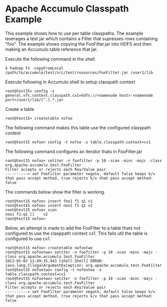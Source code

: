 <!--
Licensed to the Apache Software Foundation (ASF) under one or more
contributor license agreements.  See the NOTICE file distributed with
this work for additional information regarding copyright ownership.
The ASF licenses this file to You under the Apache License, Version 2.0
(the "License"); you may not use this file except in compliance with
the License.  You may obtain a copy of the License at

    http://www.apache.org/licenses/LICENSE-2.0

Unless required by applicable law or agreed to in writing, software
distributed under the License is distributed on an "AS IS" BASIS,
WITHOUT WARRANTIES OR CONDITIONS OF ANY KIND, either express or implied.
See the License for the specific language governing permissions and
limitations under the License.
-->
# Apache Accumulo Classpath Example

This example shows how to use per table classpaths. The example leverages a
test jar which contains a Filter that supresses rows containing "foo". The
example shows copying the FooFilter.jar into HDFS and then making an Accumulo
table reference that jar.


Execute the following command in the shell.

    $ hadoop fs -copyFromLocal /path/to/accumulo/test/src/test/resources/FooFilter.jar /user1/lib

Execute following in Accumulo shell to setup classpath context

    root@test15> config -s general.vfs.context.classpath.cx1=hdfs://<namenode host>:<namenode port>/user1/lib/[^.].*.jar

Create a table

    root@test15> createtable nofoo

The following command makes this table use the configured classpath context

    root@test15 nofoo> config -t nofoo -s table.classpath.context=cx1

The following command configures an iterator thats in FooFilter.jar

    root@test15 nofoo> setiter -n foofilter -p 10 -scan -minc -majc -class org.apache.accumulo.test.FooFilter
    Filter accepts or rejects each Key/Value pair
    ----------> set FooFilter parameter negate, default false keeps k/v that pass accept method, true rejects k/v that pass accept method: false

The commands below show the filter is working.

    root@test15 nofoo> insert foo1 f1 q1 v1
    root@test15 nofoo> insert noo1 f1 q1 v2
    root@test15 nofoo> scan
    noo1 f1:q1 []    v2
    root@test15 nofoo>

Below, an attempt is made to add the FooFilter to a table thats not configured
to use the clasppath context cx1. This fails util the table is configured to
use cx1.

    root@test15 nofoo> createtable nofootwo
    root@test15 nofootwo> setiter -n foofilter -p 10 -scan -minc -majc -class org.apache.accumulo.test.FooFilter
    2013-05-03 12:49:35,943 [shell.Shell] ERROR: java.lang.IllegalArgumentException: org.apache.accumulo.test.FooFilter
    root@test15 nofootwo> config -t nofootwo -s table.classpath.context=cx1
    root@test15 nofootwo> setiter -n foofilter -p 10 -scan -minc -majc -class org.apache.accumulo.test.FooFilter
    Filter accepts or rejects each Key/Value pair
    ----------> set FooFilter parameter negate, default false keeps k/v that pass accept method, true rejects k/v that pass accept method: false


